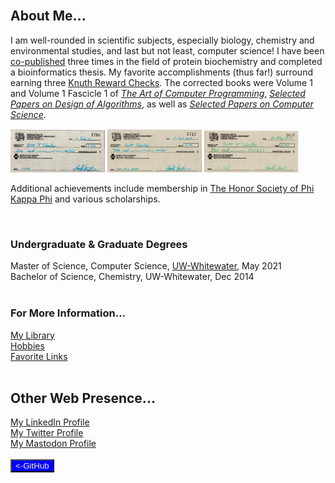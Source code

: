 <body>
<br>
<h2>About Me...</h2>
<p>I am well-rounded in scientific subjects, especially biology, chemistry and environmental studies, and last but not least, computer science!
I have been <a href="pubs.html">co-published</a> three times in the field of protein biochemistry and completed a bioinformatics thesis.
My favorite accomplishments (thus far!) surround earning three <a href="https://en.wikipedia.org/wiki/Knuth_reward_check">Knuth Reward Checks</a>. The corrected books were Volume 1 and Volume 1 Fascicle 1 of <i><a href="https://www-cs-faculty.stanford.edu/~knuth/taocp.html">The Art of Computer Programming</a></i>, <i><a href="https://www-cs-faculty.stanford.edu/~knuth/da.html">Selected Papers on Design of Algorithms</a></i>, as well as <i><a href="https://www-cs-faculty.stanford.edu/~knuth/cs.html">Selected Papers on Computer Science</a></i>.</p>
<div style="float:center">
<img src="Check3.jpg" width="30%">&nbsp;<img src="Check2.jpg" width="30%">&nbsp;<img src="Check1.jpg" width="30%">
 </div>
<p>Additional achievements include membership in <a href="https://www.phikappaphi.org/">The Honor Society of Phi Kappa Phi</a> and various scholarships.</p><br>

<h3>Undergraduate &amp; Graduate Degrees</h3> 
Master of Science, Computer Science, <a href="https://www.uww.edu/">UW-Whitewater</a>, May 2021<br>
Bachelor of Science, Chemistry, UW-Whitewater, Dec 2014<br>

<br>
<h3>For More Information...</h3> 
<a href="knuthkorner.html">My Library</a><br>
 <a href="hobbies.html">Hobbies</a><br>
<a href="favlinks.html">Favorite Links</a><br>
<br>
<h2>Other Web Presence...</h2>
<a href="https://www.linkedin.com/in/sschoeller">My LinkedIn Profile</a><br>
<a href="https://twitter.com/sschoeller8080">My Twitter Profile</a><br>
<a rel="me" href="https://mastdn.social/@sschoeller">My Mastodon Profile</a><br>
<br>
<form action="https://github.com/sschoeller">
<button type="submit" style="background-color:#0000ff;color:whitesmoke">&lt;-GitHub</button>
</form>
</body>
